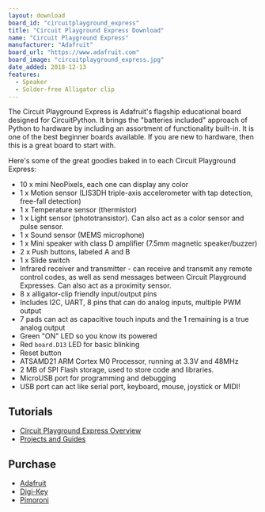 ```yaml
---
layout: download
board_id: "circuitplayground_express"
title: "Circuit Playground Express Download"
name: "Circuit Playground Express"
manufacturer: "Adafruit"
board_url: "https://www.adafruit.com"
board_image: "circuitplayground_express.jpg"
date_added: 2018-12-13
features:
  - Speaker
  - Solder-free Alligator clip
---
```


The Circuit Playground Express is Adafruit's flagship educational board designed for CircuitPython.
It brings the "batteries included" approach of Python to hardware by including an assortment of
functionality built-in. It is one of the best beginner boards available. If you are new to hardware,
then this is a great board to start with.

Here's some of the great goodies baked in to each Circuit Playground Express:

* 10 x mini NeoPixels, each one can display any color
* 1 x Motion sensor (LIS3DH triple-axis accelerometer with tap detection, free-fall detection)
* 1 x Temperature sensor (thermistor)
* 1 x Light sensor (phototransistor). Can also act as a color sensor and pulse sensor.
* 1 x Sound sensor (MEMS microphone)
* 1 x Mini speaker with class D amplifier (7.5mm magnetic speaker/buzzer)
* 2 x Push buttons, labeled A and B
* 1 x Slide switch
* Infrared receiver and transmitter - can receive and transmit any remote control codes, as well as send messages between Circuit Playground Expresses. Can also act as a proximity sensor.
* 8 x alligator-clip friendly input/output pins
* Includes I2C, UART, 8 pins that can do analog inputs, multiple PWM output
* 7 pads can act as capacitive touch inputs and the 1 remaining is a true analog output
* Green "ON" LED so you know its powered
* Red `board.D13` LED for basic blinking
* Reset button
* ATSAMD21 ARM Cortex M0 Processor, running at 3.3V and 48MHz
* 2 MB of SPI Flash storage, used  to store code and libraries.
* MicroUSB port for programming and debugging
* USB port can act like serial port, keyboard, mouse, joystick or MIDI!

## Tutorials
* [Circuit Playground Express Overview](https://learn.adafruit.com/adafruit-circuit-playground-express)
* [Projects and Guides](https://learn.adafruit.com/products/3333/guides)

## Purchase
* [Adafruit](https://www.adafruit.com/product/3333)
* [Digi-Key](https://www.digikey.com/short/p88cfj)
* [Pimoroni](https://shop.pimoroni.com/products/circuit-playground-express-developer-edition)
